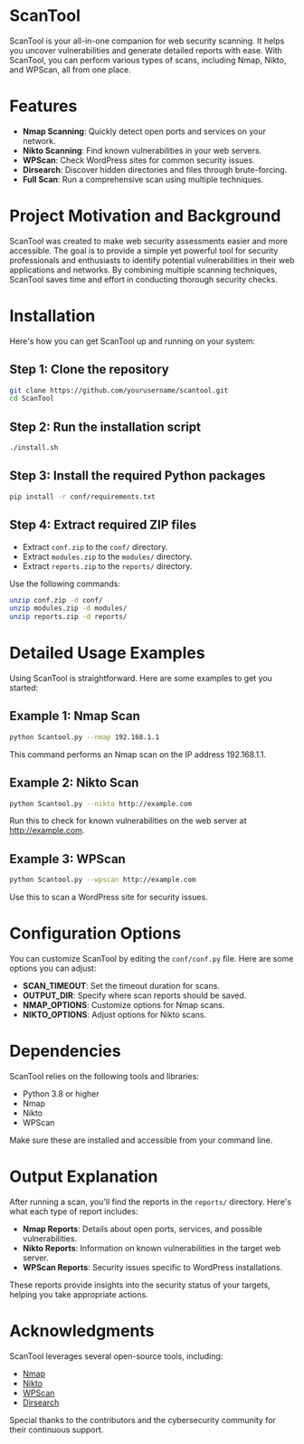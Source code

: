 # ScanTool

ScanTool is your all-in-one companion for web security scanning. It helps you uncover vulnerabilities and generate detailed reports with ease. With ScanTool, you can perform various types of scans, including Nmap, Nikto, and WPScan, all from one place.

# Features

- **Nmap Scanning**: Quickly detect open ports and services on your network.
- **Nikto Scanning**: Find known vulnerabilities in your web servers.
- **WPScan**: Check WordPress sites for common security issues.
- **Dirsearch**: Discover hidden directories and files through brute-forcing.
- **Full Scan**: Run a comprehensive scan using multiple techniques.

# Project Motivation and Background

ScanTool was created to make web security assessments easier and more accessible. The goal is to provide a simple yet powerful tool for security professionals and enthusiasts to identify potential vulnerabilities in their web applications and networks. By combining multiple scanning techniques, ScanTool saves time and effort in conducting thorough security checks.

# Installation

Here's how you can get ScanTool up and running on your system:

## Step 1: Clone the repository
```sh
git clone https://github.com/yourusername/scantool.git
cd ScanTool
```

## Step 2: Run the installation script
```sh
./install.sh
```

## Step 3: Install the required Python packages
```sh
pip install -r conf/requirements.txt
```

## Step 4: Extract required ZIP files
- Extract `conf.zip` to the `conf/` directory.
- Extract `modules.zip` to the `modules/` directory.
- Extract `reports.zip` to the `reports/` directory.

Use the following commands:
```sh
unzip conf.zip -d conf/
unzip modules.zip -d modules/
unzip reports.zip -d reports/
```

# Detailed Usage Examples

Using ScanTool is straightforward. Here are some examples to get you started:

## Example 1: Nmap Scan
```sh
python Scantool.py --nmap 192.168.1.1
```
This command performs an Nmap scan on the IP address 192.168.1.1.

## Example 2: Nikto Scan
```sh
python Scantool.py --nikto http://example.com
```
Run this to check for known vulnerabilities on the web server at http://example.com.

## Example 3: WPScan
```sh
python Scantool.py --wpscan http://example.com
```
Use this to scan a WordPress site for security issues.

# Configuration Options

You can customize ScanTool by editing the `conf/conf.py` file. Here are some options you can adjust:

- **SCAN_TIMEOUT**: Set the timeout duration for scans.
- **OUTPUT_DIR**: Specify where scan reports should be saved.
- **NMAP_OPTIONS**: Customize options for Nmap scans.
- **NIKTO_OPTIONS**: Adjust options for Nikto scans.

# Dependencies

ScanTool relies on the following tools and libraries:

- Python 3.8 or higher
- Nmap
- Nikto
- WPScan

Make sure these are installed and accessible from your command line.

# Output Explanation

After running a scan, you'll find the reports in the `reports/` directory. Here's what each type of report includes:

- **Nmap Reports**: Details about open ports, services, and possible vulnerabilities.
- **Nikto Reports**: Information on known vulnerabilities in the target web server.
- **WPScan Reports**: Security issues specific to WordPress installations.

These reports provide insights into the security status of your targets, helping you take appropriate actions.


# Acknowledgments

ScanTool leverages several open-source tools, including:

- [Nmap](https://nmap.org)
- [Nikto](https://cirt.net/Nikto2)
- [WPScan](https://wpscan.com)
- [Dirsearch](https://github.com/maurosoria/dirsearch)

Special thanks to the contributors and the cybersecurity community for their continuous support.
